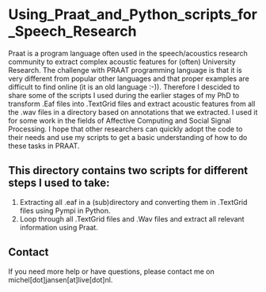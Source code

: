 # Using_Praat_and_Python_scripts_for_Speech_Research
Praat is a program language often used in the speech/acoustics research community to extract complex acoustic features for (often) University Research. The challenge with PRAAT programming language is that it is very different from popular other languages and that proper examples are difficult to find online (it is an old language :-)). Therefore I descided to share some of the scripts I used during the earlier stages of my PhD to transform .Eaf files into .TextGrid files and extract acoustic features from all the .wav files in a directory based on annotations that we extracted. I used it for some work in the fields of Affective Computing and Social Signal Processing. I hope that other researchers can quickly adopt the code to their needs and use my scripts to get a basic understanding of how to do these tasks in PRAAT. 

## This directory contains two scripts for different steps I used to take:
1) Extracting all .eaf in a (sub)directory and converting them in .TextGrid files using Pympi in Python.
2) Loop through all .TextGrid files and .Wav files and extract all relevant information using Praat.

## Contact
If you need more help or have questions, please contact me on michel[dot]jansen[at]live[dot]nl.
